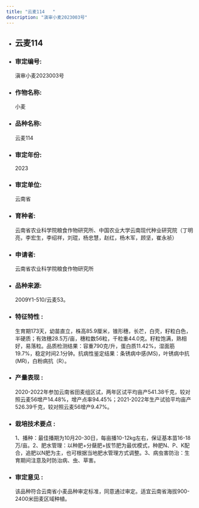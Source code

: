 ```yaml
---
title: "云麦114	"
description: "滇审小麦2023003号"
---
```

* ## 云麦114	
* ###  审定编号:  
   滇审小麦2023003号

*  ### 作物名称:  
   小麦

*   ###  品种名称: 
    云麦114	

*   ### 审定年份: 
    2023

*   ### 审定单位:  
    云南省

*   ### 育种者:  
    云南省农业科学院粮食作物研究所、中国农业大学云南现代种业研究院（丁明亮，李宏生，李绍祥，刘琨，杨忠慧，赵红，杨木军，顾坚，崔永祯）

*   ### 申请者:  
    云南省农业科学院粮食作物研究所

*   ### 品种来源:  
    2009Y1-510/云麦53。

*   ### 特征特性 : 
    生育期173天，幼苗直立，株高85.9厘米，锥形穗，长芒，白壳，籽粒白色，半硬质；有效穗28.5万/亩，穗粒数56粒，千粒重44.0克。籽粒饱满，熟相好，易落粒。品质检测结果：容重790克/升，蛋白质11.42%，湿面筋19.7%，稳定时间2.1分钟。抗病性鉴定结果：条锈病中感(MS)，叶锈病中抗(MR)，白粉病抗（R）。

*   ### 产量表现 : 
    2020-2022年参加云南省田麦组区试，两年区试平均亩产541.38千克，较对照云麦56增产14.48%，增产点率94.45%；2021-2022年生产试验平均亩产526.39千克，较对照云麦56增产9.47%。

*   ### 栽培技术要点 : 
    1、播种：最佳播期为10月20-30日，每亩播10-12kg左右，保证基本苗16-18万/亩。2、肥水管理：以种肥+分蘖肥+拔节肥为最优模式，种肥N、P、K配合，追肥以N肥为主，也可根据当地肥水管理方式调整。3、病虫害防治：生育期间注意及时防治病、虫、草害。

*   ### 审定意见 : 
    该品种符合云南省小麦品种审定标准，同意通过审定。适宜云南省海拔900-2400米田麦区域种植。
